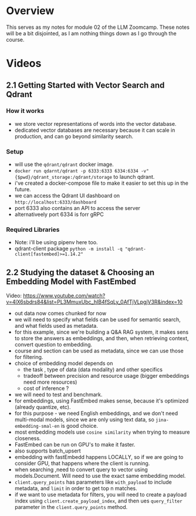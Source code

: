 # Overview

This serves as my notes for module 02 of the LLM Zoomcamp. These notes will be a bit disjointed, as I am nothing things down as I go through the course. 


# Videos

## 2.1 Getting Started with Vector Search and Qdrant
### How it works
 - we store vector representations of words into the vector database.
 - dedicated vector databases are necessary because it can scale in production, and can go beyond similarity search.

### Setup 
 - will use the `qdrant/qdrant` docker image. 
 - `docker run qdarnt/qdrant -p 6333:6333 6334:6334 -v"{$pwd}/qdrant_storage:/qdrant/storage` to launch qdrant. 
 - i've created a docker-compose file to make it easier to set this up in the future.
 - we can access the Qdrant UI dashboard on `http://localhost:6333/dashboard`
 - port 6333 also contains an API to access the server
 - alternativeely port 6334 is forr gRPC


### Required Libraries 
 - Note: i'll be using pipenv here too.
 - qdrant-client package `python -m install -q "qdrant-client[fastembed]>=1.14.2"`
## 2.2 Studying the dataset & Choosing an Embedding Model with FastEmbed
Video: https://www.youtube.com/watch?v=4lX6sbdrs84&list=PL3MmuxUbc_hIB4fSqLy_0AfTjVLpgjV3R&index=10 
 -  out data now comes chunked for now 
 - we will need to specify what fields can be used for semantic search, and what fields used as metadata.
 - for this example, since we're building a Q&A RAG system, it makes sens to store the answers as embeddings, and then, when retrieving context, convert question to embedding.
 - course and section can be used as metadata, since we can use those for filtering.
 - choice of embedding model depends on
    - the task , type of data (data modality) and other specifics
    - tradeoff between precision and resource usage (bigger embeddings need more resources)
    - cost of inference ? 
 - we will need to test and benchmark.
 - for embeddings, using FastEmbed makes sense, because it's optimized (already quantize, etc).
 - for this purpose - we need English embeddings, and we don't need multi-modal models, since we are only using text data, so `jina-embedding-smal-en` is good choice.
 - most embedding models use `cosine similarity` when trying to measure closeness.
 - FastEmbed can be run on GPU's to make it faster.
 - also supports batch_upsert
 - embedding with fastEmbedd happens LOCALLY, so if we are going to consider GPU, that happens where the client is running. 
  - when searching ,need to convert query to vector using models.Document. Will need to use the exact same embedding model.
  - `client.query_points` has parameters like `with_payload` to include metadata, and `limit` in order to get top n matches.
  - if we want to use metadata for filters, you will need to create a payload index using `client.create_payload_index`, and  then ues `query_filter` parameter in the `client.query_points` method.